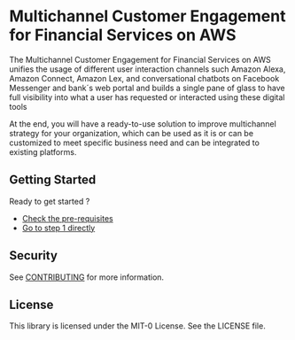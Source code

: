 # Multichannel Customer Engagement for Financial Services on AWS

The Multichannel Customer Engagement for Financial Services on AWS unifies the usage of different user interaction channels such Amazon Alexa, Amazon Connect, Amazon Lex, and conversational chatbots on Facebook Messenger and bank´s web portal and builds a single pane of glass to have full visibility into what a user has requested or interacted using these digital tools

At the end, you will have a ready-to-use solution to improve multichannel strategy for your organization, which can be used as it is or can be customized to meet specific business need and can be integrated to existing platforms. 

## Getting Started 
Ready to get started ?

- [Check the pre-requisites](./deployment-guide/00_Prerequisites/README.md)
- [Go to step 1 directly](./deployment-guide/01_AmazonConnect//README.md)

## Security

See [CONTRIBUTING](CONTRIBUTING.md#security-issue-notifications) for more information.

## License

This library is licensed under the MIT-0 License. See the LICENSE file.